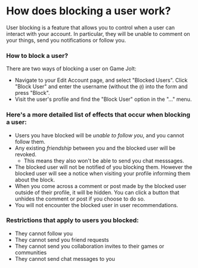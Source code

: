 # How does blocking a user work?

User blocking is a feature that allows you to control when a user can interact with your account. In particular, they will be unable to comment on your things, send you notifications or follow you.

### How to block a user?

There are two ways of blocking a user on Game Jolt:

 - Navigate to your Edit Account page, and select "Blocked Users". Click "Block User" and enter the username (without the `@`) into the form and press "Block".
 - Visit the user's profile and find the "Block User" option in the "..." menu.

### Here's a more detailed list of effects that occur when blocking a user:

 - Users you have blocked will be *unable to follow you*, and you cannot follow them.
 - Any existing *friendship* between you and the blocked user will be revoked.
   - This means they also won't be able to send you chat messsages.
 - The blocked user will not be notified of you blocking them. However the blocked user will see a notice when visiting your profile informing them about the block.
 - When you come across a comment or post made by the blocked user outside of their profile, it will be hidden. You can click a button that unhides the comment or post if you choose to do so.
 - You will not encounter the blocked user in user recommendations.

### Restrictions that apply to users you blocked:
 
 - They cannot follow you
 - They cannot send you friend requests
 - They cannot send you collaboration invites to their games or communities
 - They cannot send chat messages to you

